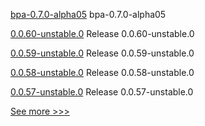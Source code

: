 
[bpa-0.7.0-alpha05](https://github.com/hyperledger-labs/business-partner-agent-chart/releases/tag/bpa-0.7.0-alpha05) bpa-0.7.0-alpha05

[0.0.60-unstable.0](https://github.com/hyperledger/aries-framework-javascript/releases/tag/0.0.60-unstable.0) Release 0.0.60-unstable.0

[0.0.59-unstable.0](https://github.com/hyperledger/aries-framework-javascript/releases/tag/0.0.59-unstable.0) Release 0.0.59-unstable.0

[0.0.58-unstable.0](https://github.com/hyperledger/aries-framework-javascript/releases/tag/0.0.58-unstable.0) Release 0.0.58-unstable.0

[0.0.57-unstable.0](https://github.com/hyperledger/aries-framework-javascript/releases/tag/0.0.57-unstable.0) Release 0.0.57-unstable.0


[See more >>>](https://start-here.hyperledger.org/releases)
